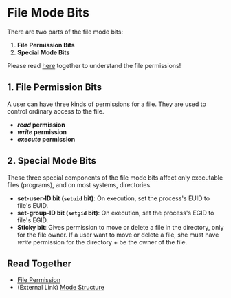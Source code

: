 # File Mode Bits
There are two parts of the file mode bits:

1. **File Permission Bits**
2. **Special Mode Bits**

Please read [here](https://github.com/reruo321/OS-Self-Study/tree/main/_Appendix/Linux/File%20Permission) together to understand the file permissions!

## 1. File Permission Bits
A user can have three kinds of permissions for a file. They are used to control ordinary access to the file.

* ***read* permission**
* ***write* permission**
* ***execute* permission**

## 2. Special Mode Bits
These three special components of the file mode bits affect only executable files (programs), and on most systems, directories.

* **set-user-ID bit (`setuid` bit)**: On execution, set the process's EUID to file's EUID.
* **set-group-ID bit (`setgid` bit)**: On execution, set the process's EGID to file's EGID.
* **Sticky bit**: Gives permission to move or delete a file in the directory, only for the file owner. If a user want to move or delete a file, she must have *write* permission for the directory + be the owner of the file.

## Read Together
* [File Permission](https://github.com/reruo321/OS-Self-Study/tree/main/_Appendix/Linux/File%20Permission)
* (External Link) [Mode Structure](https://www.gnu.org/software/coreutils/manual/html_node/Mode-Structure.html)
